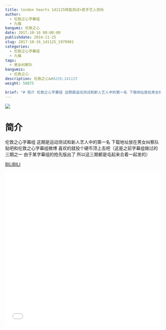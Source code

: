 ```yaml
---
title: london hearts 141125体能测试+若手艺人目标
author: 
  - 伦敦之心字幕组
  - 九條
bangumi: 伦敦之心
date: 2017-10-16 00:00:00
publishdate: 2014-11-25
slug: 2017-10-16_141125_1979981
categories: 
  - 伦敦之心字幕组
  - 九條
tags: 
  - 男女纠察队
bangumis: 
  - 伦敦之心
description: 伦敦之心&#8226;141125
weight: 58875

brief: "# 简介 伦敦之心字幕组 这期是运动测试和新人艺人中的第一名 下载地址放在男女纠察队贴吧和伦敦之心字幕组微博 喜欢的就投个硬币顶上去吧（这是之前字幕组做过的三期之一 由于某字幕组的抢先版出了 所以这三期都是屯起来合着一起发的）"
---
```


![](https://i.imgur.com/8G5Cjs3.jpg)

# 简介  
伦敦之心字幕组 这期是运动测试和新人艺人中的第一名 下载地址放在男女纠察队贴吧和伦敦之心字幕组微博 喜欢的就投个硬币顶上去吧（这是之前字幕组做过的三期之一 由于某字幕组的抢先版出了 所以这三期都是屯起来合着一起发的）

  [BILIBILI](https://www.bilibili.com/video/av1979981/)


<div class="vcontainer">  <iframe class='video' src="//www.bilibili.com/blackboard/player.html?aid=1979981" width="100%" height="500" frameborder="0" allowfullscreen="allowfullscreen"></iframe></div>
